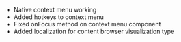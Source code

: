 - Native context menu working
- Added hotkeys to context menu
- Fixed onFocus method on context menu component
- Added localization for content browser visualization type
